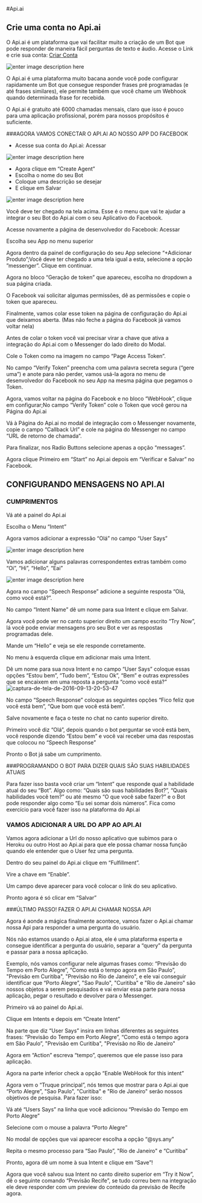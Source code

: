 #Api.ai

## Crie uma conta no Api.ai
O Api.ai é um plataforma que vai facilitar muito a criação de um Bot que pode responder de maneira fácil perguntas de texto e áudio.  Acesse o Link e crie sua conta: [Criar Conta](https://console.api.ai/api-client/#/signup)

![enter image description here](http://i2.wp.com/onebitcode.com/wp-content/uploads/2016/09/apiai.jpg?resize=768,298)

O Api.ai é uma plataforma muito bacana aonde você pode configurar rapidamente um Bot que consegue responder frases pré programadas (e até frases similares), ele permite também que você chame um Webhook quando determinada frase for recebida.

O Api.ai é gratuito até 6000 chamadas mensais, claro que isso é pouco para uma aplicação profissional, porém para nossos propósitos é suficiente.

###AGORA VAMOS CONECTAR O API.AI AO NOSSO APP DO FACEBOOK

 - Acesse sua conta do Api.ai: Acessar 

![enter image description here](https://cldup.com/4Ct0vpEFgv.thumb.jpg)

 - Agora clique em “Create Agent”
  - Escolha o nome do seu Bot 
  - Coloque uma descrição se desejar 
  - E clique em Salvar

![enter image description here](https://cldup.com/X0eXQW4gSk-3000x3000.png)


Você deve ter chegado na tela acima. Esse é o menu que vai te ajudar a integrar o seu Bot do Api.ai com o seu Aplicativo do Facebook.

Acesse novamente a página de desenvolvedor do Facebook: Acessar

Escolha seu App no menu superior

Agora dentro da painel de configuração do seu App selecione “+Adicionar Produto”;Você deve ter chegado a uma tela igual a esta, selecione a opção ”messenger”. Clique em continuar.

Agora no bloco “Geração de token” que apareceu, escolha no dropdown a sua página criada.

O Facebook vai solicitar algumas permissões, dê as permissões e copie o token que apareceu.

Finalmente, vamos colar esse token na página de configuração do Api.ai que deixamos aberta. (Mas não feche a página do Facebook já vamos voltar nela)

Antes de colar o token você vai precisar virar a chave que ativa a integração do Api.ai com o Messenger do lado direito do Modal.

Cole o Token como na imagem no campo “Page Access Token”.

No campo “Verify Token” preencha com uma palavra secreta segura (“gere uma”) e anote para não perder, vamos usá-la agora no menu de desenvolvedor do Facebook no seu App na mesma página que pegamos o Token.

Agora, vamos voltar na página do Facebook e no bloco “WebHook”, clique em configurar;No campo “Verify Token” cole o Token que você gerou na Página do Api.ai

Vá à Página do Api.ai no modal de integração com o Messenger novamente, copie o campo “Callback Url” e cole na página do Messenger no campo “URL de retorno de chamada“.

Para finalizar, nos Radio Buttons selecione apenas a opção “messages”.

Agora clique Primeiro  em “Start” no Api.ai  depois em  “Verificar e Salvar” no Facebook.


## CONFIGURANDO MENSAGENS NO API.AI

### CUMPRIMENTOS

Vá até a painel do Api.ai

Escolha o Menu “Intent”

Agora vamos adicionar a expressão “Olá” no campo “User Says”

![enter image description here](http://i1.wp.com/onebitcode.com/wp-content/uploads/2016/09/Captura-de-tela-de-2016-09-13-20-44-11.png?w=621)

Vamos adicionar alguns palavras correspondentes  extras também como “Oi”, “Hi”, “Hello”, “Eai”

![enter image description here](http://i1.wp.com/onebitcode.com/wp-content/uploads/2016/09/Captura-de-tela-de-2016-09-13-20-53-47.png?w=767)

Agora no campo “Speech Response” adicione a seguinte resposta “Olá, como você está?”.

No campo “Intent Name” dê um nome para sua Intent e clique em Salvar.

Agora você pode ver no canto superior direito um campo escrito “Try Now”, lá você pode enviar mensagens pro seu Bot e ver as respostas programadas dele.

Mande um “Hello” e veja se ele responde corretamente.

No menu à esquerda  clique em adicionar mais uma Intent.

Dê um nome para sua nova Intent e no campo “User Says” coloque essas opções “Estou bem”, “Tudo bem”, “Estou Ok”, “Bem” e outras expressões que se encaixem em uma reposta a pergunta “como você está?”
![captura-de-tela-de-2016-09-13-20-53-47](http://i1.wp.com/onebitcode.com/wp-content/uploads/2016/09/Captura-de-tela-de-2016-09-13-20-53-47.png?w=767)

No campo “Speech Response” coloque as seguintes opções “Fico feliz que você está bem”, “Que bom que você está bem”.

Salve novamente e faça o teste no chat no canto superior direito.

Primeiro você diz “Olá”, depois quando o bot perguntar se você está bem, você responde dizendo “Estou bem” e você vai receber uma das respostas que colocou no “Speech Response”

Pronto o Bot já sabe um cumprimento. 

###PROGRAMANDO O BOT PARA DIZER QUAIS SÃO SUAS HABILIDADES ATUAIS

Para fazer isso basta você criar um “Intent” que responde qual a habilidade atual do seu “Bot”. Algo como: “Quais são suas habilidades Bot?”, “Quais habilidades você tem?” ou até mesmo “O que você sabe fazer?” e o Bot pode responder algo como “Eu sei somar dois números”.
Fica como exercício para você fazer isso na plataforma do Api.ai 

### VAMOS ADICIONAR A URL DO APP AO API.AI

Vamos agora adicionar a Url do nosso aplicativo que subimos para o Heroku ou outro Host ao Api.ai para que ele possa chamar nossa função quando ele entender que o User fez uma pergunta.

Dentro do seu painel do Api.ai clique em “Fulfillment”.

Vire a chave em “Enable”.

Um campo deve aparecer para você colocar o link do seu aplicativo. 

Pronto agora é só clicar em “Salvar”

###ÚLTIMO PASSO!  FAZER O API.AI CHAMAR NOSSA API

Agora é aonde a mágica finalmente acontece, vamos fazer o Api.ai chamar nossa Api para responder a uma pergunta do usuário.

Nós não estamos usando o Api.ai atoa, ele é uma plataforma esperta e consegue identificar a pergunta do usuário, separar a “query” da pergunta e passar para a nossa aplicação.

Exemplo, nós vamos configurar nele algumas frases como: “Previsão do Tempo em Porto Alegre”, “Como está o tempo agora em São Paulo”, "Previsão em Curitiba", "Previsão no Rio de Janeiro", e ele vai conseguir identificar que “Porto Alegre”, "Sao Paulo", "Curitiba" e "Rio de Janeiro" são nossos objetos a serem pesquisados e vai enviar essa parte para nossa aplicação, pegar o resultado e devolver para o Messenger.

Primeiro vá ao painel do Api.ai.

Clique em Intents e depois em “Create Intent”

Na parte que diz “User Says” insira em linhas diferentes as seguintes frases: “Previsão do Tempo em Porto Alegre”, “Como está o tempo agora em São Paulo”, "Previsão em Curitiba", "Previsão no Rio de Janeiro"

Agora em “Action” escreva “tempo”, queremos que ele passe isso para aplicação.

Agora na parte inferior check a opção “Enable WebHook for this intent”

Agora vem o “Truque principal”, nós temos que mostrar para o Api.ai que “Porto Alegre”, "Sao Paulo", "Curitiba" e "Rio de Janeiro" serão nossos objetivos de pesquisa. Para fazer isso:

Vá até “Users Says” na linha que você adicionou “Previsão do Tempo em Porto Alegre”

Selecione com o mouse a palavra “Porto Alegre”


No modal de opções que vai aparecer escolha a opção “@sys.any”

Repita o mesmo processo para “Sao Paulo”, "Rio de Janeiro" e “Curitiba”


Pronto, agora dê um nome à sua Intent e clique em “Save”!

Agora que você salvou sua Intent no canto direito superior em “Try it Now”, dê o seguinte comando “Previsão Recife”, se tudo correu bem na integração ele deve responder com um preview do conteúdo da previsão de Recife agora.